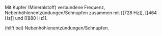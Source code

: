 Mit Kupfer (Mineralstoff) verbundene Frequenz, Nebenhöhlenentzündungen/Schnupfen zusammen mit [[728 Hz]], [[464 Hz]] und [[880 Hz]].

(hilft bei) Nebenhöhlenentzündungen/Schnupfen.